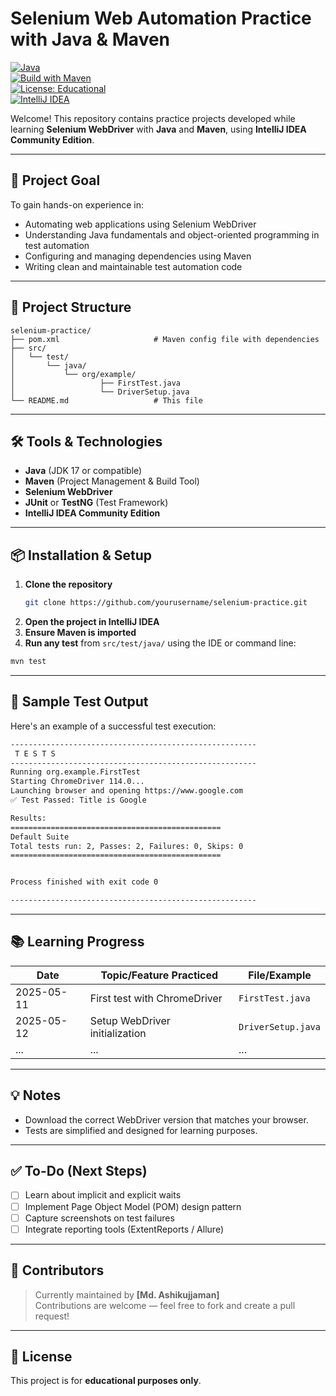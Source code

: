
# Selenium Web Automation Practice with Java & Maven

[![Java](https://img.shields.io/badge/Java-17-blue.svg)](https://www.oracle.com/java/)  
[![Build with Maven](https://img.shields.io/badge/build-maven-blue)](https://maven.apache.org/)  
[![License: Educational](https://img.shields.io/badge/license-Educational-lightgrey)]()  
[![IntelliJ IDEA](https://img.shields.io/badge/IDE-IntelliJ%20IDEA-blue.svg)](https://www.jetbrains.com/idea/)  

Welcome! This repository contains practice projects developed while learning **Selenium WebDriver** with **Java** and **Maven**, using **IntelliJ IDEA Community Edition**.

---

## 🚀 Project Goal

To gain hands-on experience in:

- Automating web applications using Selenium WebDriver  
- Understanding Java fundamentals and object-oriented programming in test automation  
- Configuring and managing dependencies using Maven  
- Writing clean and maintainable test automation code  

---

## 📂 Project Structure

```
selenium-practice/
├── pom.xml                     # Maven config file with dependencies
├── src/
│   └── test/
│       └── java/
│           └── org/example/
│                   ├── FirstTest.java
│                   └── DriverSetup.java
└── README.md                   # This file
```

---

## 🛠️ Tools & Technologies

- **Java** (JDK 17 or compatible)  
- **Maven** (Project Management & Build Tool)  
- **Selenium WebDriver**  
- **JUnit** or **TestNG** (Test Framework)  
- **IntelliJ IDEA Community Edition**

---

## 📦 Installation & Setup

1. **Clone the repository**  
   ```bash
   git clone https://github.com/yourusername/selenium-practice.git
   ```
2. **Open the project in IntelliJ IDEA**  
3. **Ensure Maven is imported**  
4. **Run any test** from `src/test/java/` using the IDE or command line:

```bash
mvn test
```

---

## 🧪 Sample Test Output

Here's an example of a successful test execution:

```bash
-------------------------------------------------------
 T E S T S
-------------------------------------------------------
Running org.example.FirstTest
Starting ChromeDriver 114.0...
Launching browser and opening https://www.google.com
✅ Test Passed: Title is Google

Results:
===============================================
Default Suite
Total tests run: 2, Passes: 2, Failures: 0, Skips: 0
===============================================


Process finished with exit code 0

-------------------------------------------------------
```

---

## 📚 Learning Progress

| Date       | Topic/Feature Practiced        | File/Example     |
|------------|--------------------------------|------------------|
| 2025-05-11 | First test with ChromeDriver   | `FirstTest.java` |
| 2025-05-12 | Setup WebDriver initialization | `DriverSetup.java` |
| ...        | ...                            | ...              |

---

## 💡 Notes

- Download the correct WebDriver version that matches your browser.
- Tests are simplified and designed for learning purposes.

---

## ✅ To-Do (Next Steps)

- [ ] Learn about implicit and explicit waits  
- [ ] Implement Page Object Model (POM) design pattern  
- [ ] Capture screenshots on test failures  
- [ ] Integrate reporting tools (ExtentReports / Allure)  

---

## 👥 Contributors

> Currently maintained by **[Md. Ashikujjaman]**  
> Contributions are welcome — feel free to fork and create a pull request!

---

## 📜 License

This project is for **educational purposes only**.


